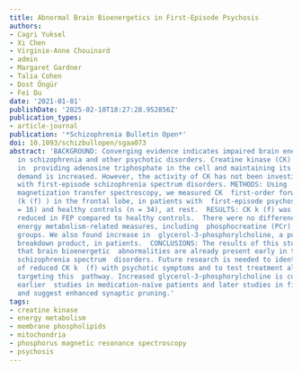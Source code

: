 ```yaml
---
title: Abnormal Brain Bioenergetics in First-Episode Psychosis
authors:
- Cagri Yuksel
- Xi Chen
- Virginie-Anne Chouinard
- admin
- Margaret Gardner
- Talia Cohen
- Dost Öngür
- Fei Du
date: '2021-01-01'
publishDate: '2025-02-10T18:27:28.952856Z'
publication_types:
- article-journal
publication: '*Schizophrenia Bulletin Open*'
doi: 10.1093/schizbullopen/sgaa073
abstract: 'BACKGROUND: Converging evidence indicates impaired brain energy metabolism
  in schizophrenia and other psychotic disorders. Creatine kinase (CK) is pivotal
  in  providing adenosine triphosphate in the cell and maintaining its levels when  energy
  demand is increased. However, the activity of CK has not been investigated  in patients
  with first-episode schizophrenia spectrum disorders. METHODS: Using  in vivo phosphorus
  magnetization transfer spectroscopy, we measured CK  first-order forward rate constant
  (k (f) ) in the frontal lobe, in patients with  first-episode psychosis (FEP; n
  = 16) and healthy controls (n = 34), at rest.  RESULTS: CK k (f) was significantly
  reduced in FEP compared to healthy controls.  There were no differences in other
  energy metabolism-related measures, including  phosphocreatine (PCr) or ATP, between
  groups. We also found increase in  glycerol-3-phosphorylcholine, a putative membrane
  breakdown product, in patients.  CONCLUSIONS: The results of this study indicate
  that brain bioenergetic  abnormalities are already present early in the course of
  schizophrenia spectrum  disorders. Future research is needed to identify the relationship
  of reduced CK k  (f) with psychotic symptoms and to test treatment alternatives
  targeting this  pathway. Increased glycerol-3-phosphorylcholine is consistent with
  earlier  studies in medication-naïve patients and later studies in first-episode  schizophrenia,
  and suggest enhanced synaptic pruning.'
tags:
- creatine kinase
- energy metabolism
- membrane phospholipids
- mitochondria
- phosphorus magnetic resonance spectroscopy
- psychosis
---
```

